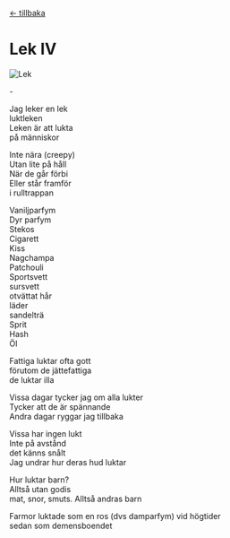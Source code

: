 [← tillbaka](README.md)  

# Lek IV

![Lek](lek.jpg)  

\-

Jag leker en lek  
luktleken  
Leken är att lukta  
på människor  

Inte nära (creepy)  
Utan lite på håll  
När de går förbi  
Eller står framför  
i rulltrappan  

Vaniljparfym  
Dyr parfym  
Stekos  
Cigarett  
Kiss  
Nagchampa  
Patchouli  
Sportsvett  
sursvett  
otvättat hår  
läder  
sandelträ  
Sprit  
Hash  
Öl  

Fattiga luktar ofta gott  
förutom de jättefattiga  
de luktar illa  

Vissa dagar tycker jag om alla lukter                                         
Tycker att de är  spännande                                                      
Andra dagar ryggar jag tillbaka  
                                         
Vissa har ingen lukt  
Inte på avstånd  
det känns snålt  
Jag undrar hur deras hud luktar  

Hur luktar barn?  
Alltså utan godis  
mat, snor, smuts.
Alltså andras barn  

Farmor luktade som en ros (dvs damparfym) vid högtider  
sedan som demensboendet  